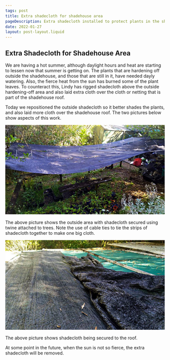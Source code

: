 ```yaml
---
tags: post
title: Extra shadecloth for shadehouse area
pageDescription: Extra shadecloth installed to protect plants in the shadehouse and in the hardening-off area next to the shadehouse
date: 2022-01-27
layout: post-layout.liquid
---
```


## Extra Shadecloth for Shadehouse Area

We are having a hot summer, although daylight hours and heat are starting to lessen now that summer is getting on. The plants that are hardening off outside the shadehouse, and those that are still in it, have needed dayly watering. Also, the fierce heat from the sun has burned some of the plant leaves. To counteract this, Lindy has rigged shadecloth above the outside hardening-off area and also laid extra cloth over the cloth or netting that is part of the shadehouse roof. 

Today we repositioned the outside shadecloth so it better shades the plants, and also laid more cloth over the shadehouse roof. The two pictures below show aspects of this work.

![Extra shadecloth put over plants hardening-off area outside of shadehouse](/assets/images/news/shadecloth/shadecloth-and-shadehouse.jpg)

The above picture shows the outside area with shadecloth secured using twine attached to trees. Note the use of cable ties to tie the strips of shadecloth together to make one big cloth.

![Extra shadecloth being put on roof of shadehouse](/assets/images/news/shadecloth/shadecloth-on-roof.jpg)

The above picture shows shadecloth being secured to the roof.

At some point in the future, when the sun is not so fierce, the extra shadecloth will be removed.

